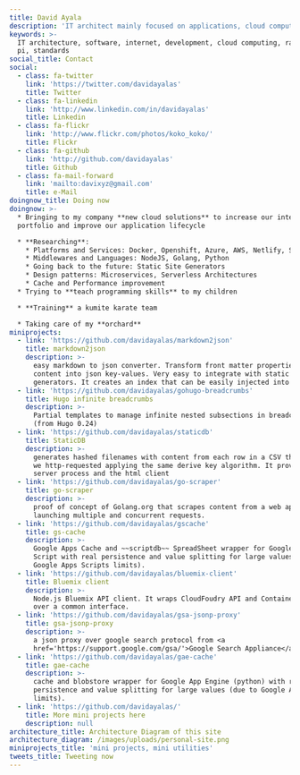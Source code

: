```yaml
---
title: David Ayala
description: 'IT architect mainly focused on applications, cloud computing and new solutions'
keywords: >-
  IT architecture, software, internet, development, cloud computing, raspberry
  pi, standards
social_title: Contact
social:
  - class: fa-twitter
    link: 'https://twitter.com/davidayalas'
    title: Twitter
  - class: fa-linkedin
    link: 'http://www.linkedin.com/in/davidayalas'
    title: Linkedin
  - class: fa-flickr
    link: 'http://www.flickr.com/photos/koko_koko/'
    title: Flickr
  - class: fa-github
    link: 'http://github.com/davidayalas'
    title: Github
  - class: fa-mail-forward
    link: 'mailto:davixyz@gmail.com'
    title: e-Mail
doingnow_title: Doing now
doingnow: >-
  * Bringing to my company **new cloud solutions** to increase our internal
  portfolio and improve our application lifecycle

  * **Researching**:
    * Platforms and Services: Docker, Openshift, Azure, AWS, Netlify, Search Engine as a Service
    * Middlewares and Languages: NodeJS, Golang, Python
    * Going back to the future: Static Site Generators
    * Design patterns: Microservices, Serverless Architectures
    * Cache and Performance improvement
  * Trying to **teach programming skills** to my children

  * **Training** a kumite karate team

  * Taking care of my **orchard**
miniprojects:
  - link: 'https://github.com/davidayalas/markdown2json'
    title: markdown2json
    description: >-
      easy markdown to json converter. Transform front matter properties and
      content into json key-values. Very easy to integrate with static sites
      generators. It creates an index that can be easily injected into algolia.
  - link: 'https://github.com/davidayalas/gohugo-breadcrumbs'
    title: Hugo infinite breadcrumbs
    description: >-
      Partial templates to manage infinite nested subsections in breadcrumbs
      (from Hugo 0.24)
  - link: 'https://github.com/davidayalas/staticdb'
    title: StaticDB
    description: >-
      generates hashed filenames with content from each row in a CSV that would
      we http-requested applying the same derive key algorithm. It provides the
      server process and the html client
  - link: 'https://github.com/davidayalas/go-scraper'
    title: go-scraper
    description: >-
      proof of concept of Golang.org that scrapes content from a web application
      launching multiple and concurrent requests.
  - link: 'https://github.com/davidayalas/gscache'
    title: gs-cache
    description: >-
      Google Apps Cache and ~~scriptdb~~ SpreadSheet wrapper for Google Apps
      Script with real persistence and value splitting for large values (due to
      Google Apps Scripts limits).
  - link: 'https://github.com/davidayalas/bluemix-client'
    title: Bluemix client
    description: >-
      Node.js Bluemix API client. It wraps CloudFoudry API and Containers API
      over a common interface.
  - link: 'https://github.com/davidayalas/gsa-jsonp-proxy'
    title: gsa-jsonp-proxy
    description: >-
      a json proxy over google search protocol from <a
      href='https://support.google.com/gsa/'>Google Search Appliance</a>
  - link: 'https://github.com/davidayalas/gae-cache'
    title: gae-cache
    description: >-
      cache and blobstore wrapper for Google App Engine (python) with real
      persistence and value splitting for large values (due to Google App Engine
      limits).
  - link: 'https://github.com/davidayalas/'
    title: More mini projects here
    description: null
architecture_title: Architecture Diagram of this site
architecture_diagram: /images/uploads/personal-site.png
miniprojects_title: 'mini projects, mini utilities'
tweets_title: Tweeting now
---
```














